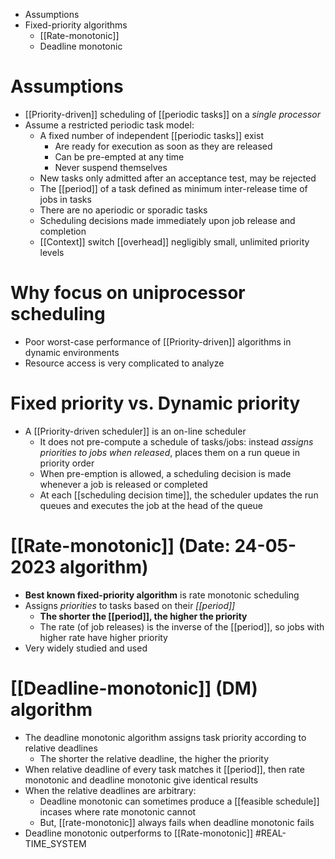 * Assumptions
* Fixed-priority algorithms
	* [[Rate-monotonic]]
	* Deadline monotonic
# Assumptions 
* [[Priority-driven]] scheduling of [[periodic tasks]] on a *single processor*
* Assume a restricted periodic task model:
	* A fixed number of independent [[periodic tasks]] exist
		* Are ready for execution as soon as they are released
		* Can be pre-empted at any time
		* Never suspend themselves
	* New tasks only admitted after an acceptance test, may be rejected
	* The [[period]] of a task defined as minimum inter-release time of jobs in tasks
	* There are no aperiodic or sporadic tasks
	* Scheduling decisions made immediately upon job release and completion
	* [[Context]] switch [[overhead]] negligibly small, unlimited priority levels
# Why focus on uniprocessor scheduling
* Poor worst-case performance of [[Priority-driven]] algorithms  in dynamic environments
* Resource access is very complicated to analyze
# Fixed priority vs. Dynamic priority 
* A [[Priority-driven scheduler]] is an on-line scheduler
	* It does not pre-compute a schedule of tasks/jobs: instead *assigns priorities to jobs when released*, places them on a run queue in priority order
	* When pre-emption is allowed, a scheduling decision is made whenever a job is released or completed
	* At each [[scheduling decision time]], the scheduler updates the run queues and executes the job at the head of the queue
# [[Rate-monotonic]] (Date: 24-05-2023 algorithm)
* **Best known fixed-priority algorithm** is rate monotonic scheduling
* Assigns *priorities* to tasks based on their *[[period]]*
	* **The shorter the [[period]], the higher the priority**
	* The rate (of job releases) is the inverse of the [[period]], so jobs with higher rate have  higher priority
* Very widely studied and used
# [[Deadline-monotonic]] (DM) algorithm 
* The deadline monotonic algorithm assigns task priority according to relative deadlines
	* The shorter the relative deadline, the higher the priority
* When relative deadline of every task matches it [[period]], then rate monotonic and deadline monotonic give identical results
* When the relative deadlines are arbitrary:
	* Deadline monotonic can sometimes produce a [[feasible schedule]] incases where rate monotonic cannot
	* But, [[rate-monotonic]] always fails when deadline monotonic fails
* Deadline monotonic outperforms to [[Rate-monotonic]] 
#REAL-TIME_SYSTEM 